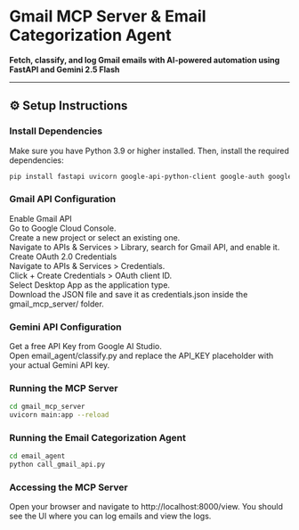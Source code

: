 # Gmail MCP Server & Email Categorization Agent  
**Fetch, classify, and log Gmail emails with AI-powered automation using FastAPI and Gemini 2.5 Flash**

---

## ⚙️ Setup Instructions

### Install Dependencies

Make sure you have Python 3.9 or higher installed. Then, install the required dependencies:

```bash
pip install fastapi uvicorn google-api-python-client google-auth google-auth-oauthlib requests
```

### Gmail API Configuration
Enable Gmail API  
Go to Google Cloud Console.  
Create a new project or select an existing one.  
Navigate to APIs & Services > Library, search for Gmail API, and enable it.  
Create OAuth 2.0 Credentials  
Navigate to APIs & Services > Credentials.  
Click + Create Credentials > OAuth client ID.  
Select Desktop App as the application type.  
Download the JSON file and save it as credentials.json inside the gmail_mcp_server/ folder.  

### Gemini API Configuration
Get a free API Key from Google AI Studio.  
Open email_agent/classify.py and replace the API_KEY placeholder with your actual Gemini API key.  

### Running the MCP Server
```bash
cd gmail_mcp_server  
uvicorn main:app --reload
```

### Running the Email Categorization Agent
```bash
cd email_agent  
python call_gmail_api.py  
```

### Accessing the MCP Server
Open your browser and navigate to http://localhost:8000/view. You should see the UI where you can log emails and view the logs.
